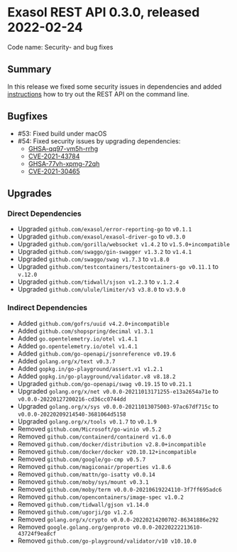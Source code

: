 # Exasol REST API 0.3.0, released 2022-02-24

Code name: Security- and bug fixes

## Summary

In this release we fixed some security issues in dependencies and added [instructions](../user_guide/user-guide.md#accessing-the-service) how to try out the REST API on the command line.

## Bugfixes

* #53: Fixed build under macOS
* #54: Fixed security issues by upgrading dependencies:
  * [GHSA-qq97-vm5h-rrhg](https://github.com/advisories/GHSA-qq97-vm5h-rrhg)
  * [CVE-2021-43784](https://github.com/advisories/GHSA-v95c-p5hm-xq8f)
  * [GHSA-77vh-xpmg-72qh](https://github.com/advisories/GHSA-77vh-xpmg-72qh)
  * [CVE-2021-30465](https://github.com/advisories/GHSA-c3xm-pvg7-gh7r)

## Upgrades

### Direct Dependencies

* Upgraded `github.com/exasol/error-reporting-go` to `v0.1.1`
* Upgraded `github.com/exasol/exasol-driver-go` to `v0.3.0`
* Upgraded `github.com/gorilla/websocket v1.4.2` to `v1.5.0+incompatible`
* Upgraded `github.com/swaggo/gin-swagger v1.3.2` to `v1.4.1`
* Upgraded `github.com/swaggo/swag v1.7.3` to `v1.8.0`
* Upgraded `github.com/testcontainers/testcontainers-go v0.11.1` to `v.12.0`
* Upgraded `github.com/tidwall/sjson v1.2.3` to `v.1.2.4`
* Upgraded `github.com/ulule/limiter/v3 v3.8.0` to `v3.9.0`

### Indirect Dependencies

* Added `github.com/gofrs/uuid v4.2.0+incompatible`
* Added `github.com/shopspring/decimal v1.3.1`
* Added `go.opentelemetry.io/otel v1.4.1`
* Added `go.opentelemetry.io/otel v1.4.1`
* Added `github.com/go-openapi/jsonreference v0.19.6`
* Added `golang.org/x/text v0.3.7`
* Added `gopkg.in/go-playground/assert.v1 v1.2.1`
* Added `gopkg.in/go-playground/validator.v8 v8.18.2`
* Upgraded `github.com/go-openapi/swag v0.19.15` to `v0.21.1`
* Upgraded `golang.org/x/net v0.0.0-20211013171255-e13a2654a71e` to `v0.0.0-20220127200216-cd36cc0744dd`
* Upgraded `golang.org/x/sys v0.0.0-20211013075003-97ac67df715c` to `v0.0.0-20220209214540-3681064d5158`
* Upgraded `golang.org/x/tools v0.1.7` to `v0.1.9`
* Removed `github.com/Microsoft/go-winio v0.5.2`
* Removed `github.com/containerd/containerd v1.6.0`
* Removed `github.com/docker/distribution v2.8.0+incompatible`
* Removed `github.com/docker/docker v20.10.12+incompatible`
* Removed `github.com/google/go-cmp v0.5.7`
* Removed `github.com/magiconair/properties v1.8.6`
* Removed `github.com/mattn/go-isatty v0.0.14`
* Removed `github.com/moby/sys/mount v0.3.1`
* Removed `github.com/moby/term v0.0.0-20210619224110-3f7ff695adc6`
* Removed `github.com/opencontainers/image-spec v1.0.2`
* Removed `github.com/tidwall/gjson v1.14.0`
* Removed `github.com/ugorji/go v1.2.6`
* Removed `golang.org/x/crypto v0.0.0-20220214200702-86341886e292`
* Removed `google.golang.org/genproto v0.0.0-20220222213610-43724f9ea8cf`
* Removed `github.com/go-playground/validator/v10 v10.10.0`
